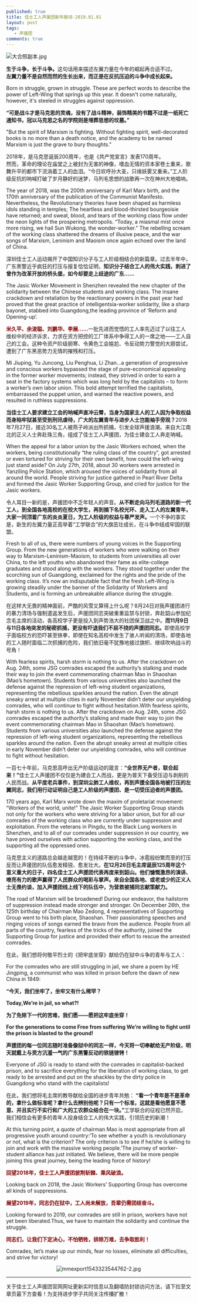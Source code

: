 ```yaml
---
published: true
title: 佳士工人声援团新年献词-2019.01.01
layout: post
tags:
   - 声援团
comments: true
---
```


<img src="https://i.loli.net/2019/01/01/5c2b51b16db53.jpg" alt="大合照副本.jpg" title="大合照副本.jpg" />

<p><strong>生于斗争，长于斗争。</strong>这句话用来描述左翼力量在今年的崛起再合适不过。<br />
<strong>左翼力量不是自然而然的生长出来，而正是在反抗压迫的斗争中成长起来。</strong></p>Born in struggle, grown in struggle. These are perfect words to describe the power of Left-Wing that springs up this year. It doesn't come naturally, however, it's steeled in struggles against oppression.


<p><strong>“可是战斗才是马克思的灵魂，没有了战斗精神，装饰精美的书籍不过是一纸死亡通知书，冠以马克思之名的学院则是埋葬思想的坟墓。”</strong></p>
"But the spirit of Marxism is fighting. Without fighting spirit, well-decorated books is no more than a death notice, and the academy to be named Marxism is just the grave to bury thoughts."

<p>2018年，是马克思诞辰200周年，也是《共产党宣言》发表170周年。<br />然而，革命的理论在庙堂之上被封为无害的神像，嗜血无情的资本家卷土重来，歌舞升平的都市下流淌着工人的血泪。“今日欢呼孙大圣，只缘妖雾又重来。”工人阶级反抗的呐喊打破了岁月静好的迷梦，马列毛思想的战歌再一次在神州大地唱响。</p>

The year of 2018, was the 200th anniversary of Karl Marx birth, and the 170th anniversary of the publication of the Communist Manifesto. Nevertheless, the Revolutionary theories have been shaped as harmless idols standing in temples; The heartless and blood-thirsted bourgeoisie have returned; and sweat, blood, and tears of the working class flow under the neon lights of the prospering metropolis. “Today, a miasmal mist once more rising, we hail Sun Wukong, the wonder-worker.” The rebelling scream of the working class shattered the dreams of illusive peace, and the war songs of Marxism, Leninism and Maoism once again echoed over the land of China.


<p>深圳佳士工人运动揭开了中国知识分子与工人阶级相结合的新篇章。过去半年中，广东黑警近乎疯狂的打压与报复恰恰证明，<strong>知识分子结合工人的伟大实践，刺进了曾作为改革开放的桥头堡，如今却要走上歧途的广东……</strong></p>

   
The Jasic Worker Movement in Shenzhen revealed the new chapter of the solidarity between the Chinese students and working class. The insane crackdown and retaliation by the reactionary powers in the past year had proved that the great practice of intelligentsia-worker solidarity, like a sharp bayonet, stabbed into Guangdong,the leading province of ‘Reform and Opening-up’.

<span style="color:#800000;"><strong>米久平、余浚聪、刘鹏华、李展……</strong></span>一批先进而觉悟的工人率先迈过了以往工人维权中的经济诉求，力求在资方把控的工厂体系中争得工人的一席之地——工人自己的工会。这种令资产阶级胆寒、令黄色工会尴尬、令反动势力警觉的大胆尝试，遭到了广东黑恶势力无情的摧残和打压。<br />

Mi Jiuping, Yu Juncong, Liu Penghua, Li Zhan…a generation of progressive and conscious workers bypassed the stage of pure-economical appealing in the former worker movements; instead, they strived in order to earn a seat in the factory systems which was long held by the capitalists – to form a worker’s own labor union. This bold attempt terrified the capitalists, embarrassed the puppet union, and warned the reactive powers, and resulted in ruthless suppressions.

<strong>当佳士工人要求建立工会的呐喊声直冲云霄，当身为国家主人的工人因为争取权益而身陷牢狱甚至受到刑讯虐待，广大的左翼青年与进步人士岂能袖手旁观？</strong>2018年7月27日，接近30名工人被燕子岭派出所抓捕，引发全球声援浪潮。来自大江南北的正义人士奔赴珠三角，组成了佳士工人声援团，为佳士建会工人奔走呐喊。

When the appeal for a labor union by the Jasic Workers echoed, when the workers, being constitutionally “the ruling class of the country”, got arrested or even tortured for striving for their own benefit, how could the left-wing just stand aside? On July 27th, 2018, about 30 workers were arrested in Yanziling Police Station, which aroused the voices of solidarity from all around the world. People striving for justice gathered in Pearl River Delta and formed the Jasic Worker Supporting Group, and cried for justice for the Jasic workers.

<p>令人耳目一新的是，声援团中不乏年轻人的声音。<strong>从不断走向马列毛道路的新一代工人，到全国各地高校的在校大学生，再到摘下名校光环、走入工人的左翼青年，大家一同顶着广东的炎炎夏日，为工人阶级的权益与尊严发声。</strong>一个不争的事实是，新生的左翼力量正高举着“工学联合”的大旗茁壮成长，在斗争中结成牢固的联盟。</p>

Fresh to all of us, there were numbers of young voices in the Supporting Group. From the new generations of workers who were walking on their way to Marxism-Leninism-Maoism, to students from universities all over China, to the left youths who abandoned their fame as elite-college graduates and stood along with the workers. They stood together under the scorching sun of Guangdong, exclaimed for the rights and the pride of the working class. It’s now an indisputable fact that the fresh Left-Wing is growing steadily under the banner of the Solidarity of Workers and Students, and is forming an unbreakable alliance during the struggle.

<p>在这样大无畏的精神面前，严酷的风雪又算得上什么呢？8月24日对我声援团进行的暴力清场与强制遣返发生后，声援团同志突破重重监禁与封锁，奔赴韶山参加纪念毛主席的活动，各高校学子更是投入到声势浩大的社团保卫战之中。<strong>而11月9日与11日各地突发的秘密抓捕，更没有吓退我们不屈不挠的声援团同志。</strong>即使高校学子面临校方的恐吓甚至铁拳，即使在知名高校中发生了骇人听闻的清场，即使各地的工人随时面临二次抓捕的危险，我们依旧毫不犹豫地接过旗帜、继续吹响战斗的号角！</p>

With fearless spirits, harsh storm is nothing to us. After the crackdown on Aug. 24th, some JSG comrades escaped the authority’s stalking and made their way to join the event commemorating chairman Mao in Shaoshan (Mao’s hometown). Students from various universities also launched the defense against the repression of left-wing student organizations, representing the rebellious sparkles around the nation. Even the abrupt sneaky arrest at multiple cities in early November didn’t deter our unyielding comrades, who will continue to fight without hesitation.With fearless spirits, harsh storm is nothing to us. After the crackdown on Aug. 24th, some JSG comrades escaped the authority’s stalking and made their way to join the event commemorating chairman Mao in Shaoshan (Mao’s hometown). Students from various universities also launched the defense against the repression of left-wing student organizations, representing the rebellious sparkles around the nation. Even the abrupt sneaky arrest at multiple cities in early November didn’t deter our unyielding comrades, who will continue to fight without hesitation.

<p>一百七十年前，马克思高呼出无产阶级运动的箴言：<strong>“全世界无产者，联合起来！”</strong>佳士工人声援团不仅仅是为建会工人而战，更是为普天下备受压迫与剥削的人民而战。<strong>从平度老兵事件，到深圳尘肺工人维权，再到声援全国各地被打压的左翼同志，我们用行动证明自己是工人阶级的声援团、是一切受压迫者的声援团。</strong></p>

170 years ago, Karl Marx wrote down the maxim of proletariat movement: “Workers of the world, unite!” The Jasic Worker Supporting Group stands not only for the workers who were striving for a labor union, but for all our comrades of the working class who are currently under suppression and exploitation. From the veterans in Pingdu, to the Black Lung workers in Shenzhen, and to all of our comrades under suppression in our country, we have proved ourselves with action supporting the working class, and the supporting all the oppressed ones.

<p>马克思主义的道路总会越走越宽的！在持续不断的斗争中，冰雹般纷繁而至的打压反而让声援团的队伍愈发精锐、愈发壮大。<strong>在12月26日毛主席诞辰125周年这个意义重大的日子，四名佳士工人声援团代表再度来到韶山。他们慷慨激昂的演讲、嘹亮有力的歌声赢得了人民群众的喝彩与掌声。来自全国各地、或老或少的正义人士无畏约谈，加入声援团线上线下的队伍中，为营救被捕同志献策献力。</strong></p>

The road of Marxism will be broadened! During our endeavor, the hailstorm of suppression instead made stronger and stronger. On December 26th, the 125th birthday of Chairman Mao Zedong, 4 representatives of Supporting Group went to his birth place, Shaoshan. Their passionating speeches and ringing voices of songs earned the bravo from the audience. People from all parts of the country, fearless of the tricks of the authority, joined the Supporting Group for justice and provided their effort to rescue the arrested comrades.


<p>在此，我们想将何敬平烈士的《把牢底坐穿》献给仍在狱中斗争的青年与工人：</p>

For the comrades who are still struggling in jail, we share a poem by HE Jingping, a communist who was killed in prison before the dawn of new China in 1949:


**“今天，我们坐牢了，坐牢又有什么稀罕？**

**Today,We’re in jail, so what?!**

**为了免除下一代的苦难，我们愿——愿把这牢底坐穿！**

**For the generations to come Free from suffering We’re willing to fight until the prison is blasted to the ground!**

<strong>声援团的每一位同志随时准备像狱中的同志一样，今天将一切奉献给无产阶级，明天就戴上与资方沆瀣一气的广东黑警反动的铁链镣铐！</strong>

Everyone of JSG is ready to stand with the comrades in capitalist-backed prison, and to sacrifice everything for the liberation of working class, to get ready to be arrested and put on the shackles by the dirty police in Guangdong who stand with the capitalists!

在此，我们想将毛主席的教导献给全国的进步青年共勉：<strong> “看一个青年是不是革命的，拿什么做标准呢？拿什么去辨别他呢？只有一个标准，这就是看他愿意不愿意、并且实行不实行和广大的工农群众结合在一块。”</strong>工学联合的征程已然开启，我们相信会有更多的青年人投身结合工人的伟大实践，引领历史的新潮！

At this turning point, a quote of chairman Mao is most appropriate from all progressive youth around country:‘To see whether a youth is revolutionary or not, what is the criterion? The only criterion is to see if he/she is willing to join and work with the massive working people.’The journey of worker-student alliance has just initiated. We believe, there will be more people joining this great journey, being the leading force of history!

<strong><span style="color:#800000;">回望2018年，佳士工人声援团披荆斩棘、乘风破浪。</span></strong><br />

Looking back on 2018, the Jasic Workers’ Supporting Group has overcome all kinds of suppressions.

<strong><span style="color:#800000;">展望2019年，同志仍在狱中，工人尚未解放，吾辈仍需团结奋斗。</span></strong><br />

Looking forward to 2019, our comrades are still in prison, workers have not yet been liberated.Thus, we have to maintain the solidarity and continue the struggle.

<strong><span style="color:#800000;">同志们，让我们下定决心，不怕牺牲，排除万难，去争取胜利！</span></strong>

Comrades, let’s make up our minds, fear no losses, eliminate all difficulties, and strive for victory!

<p align="center"><img src="https://i.loli.net/2019/01/01/5c2b51b10fa49.jpg" alt="mmexport1543323544762-2.jpg" title="mmexport1543323544762-2.jpg" /></p>

---
关于佳士工人声援团官网网址更新实时信息以及翻墙防封锁访问方法，请下拉至文章页最下方查看！为支持进步学子共同关注传播扩散！
